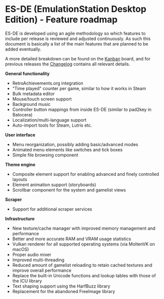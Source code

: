 # ES-DE (EmulationStation Desktop Edition) - Feature roadmap

ES-DE is developed using an agile methodology so which features to include per release is reviewed and adjusted continuously. As such this document is basically a list of the main features that are planned to be added eventually.

A more detailed breakdown can be found on the [Kanban](https://gitlab.com/es-de/emulationstation-de/-/boards) board, and for previous releases the [Changelog](CHANGELOG.md) contains all relevant details.

**General functionality**
* RetroAchievements.org integration
* "Time played" counter per game, similar to how it works in Steam
* Bulk metadata editor
* Mouse/touch screen support
* Background music
* Controller button mappings from inside ES-DE (similar to pad2key in Batocera)
* Localization/multi-language support
* Auto-import tools for Steam, Lutris etc.

**User interface**

* Menu reorganization, possibly adding basic/advanced modes
* Animated menu elements like switches and tick boxes
* Simple file browsing component

**Theme engine**
* Composite element support for enabling advanced and finely controlled layouts
* Element animation support (storyboards)
* Scrollbar component for the system and gamelist views

**Scraper**
* Support for additional scraper services

**Infrastructure**

* New texture/cache manager with improved memory management and performance
* Better and more accurate RAM and VRAM usage statistics
* Vulkan renderer for all supported operating systems (via MoltenVK on macOS)
* Proper audio mixer
* Improved multi-threading
* Reduced amount of gamelist reloading to retain cached textures and improve overall performance
* Replace the built-in Unicode functions and lookup tables with those of the ICU library
* Text shaping support using the HarfBuzz library
* Replacement for the abandoned FreeImage library
